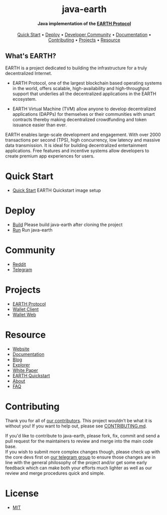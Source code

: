 <h1 align="center">
  java-earth
  <br>
</h1>

<h4 align="center">
  Java implementation of the <a href="https://www.earth.engineering">EARTH Protocol</a>
</h4>

<p align="center">
  <a href="#quick-start">Quick Start</a> •
  <a href="#deploy">Deploy</a> •
  <a href="#developer-community">Developer Community</a> •
  <a href="https://www.earth.engineering">Documentation</a> •
  <a href="#contributing">Contributing</a> •
  <a href="#projects">Projects</a> •
  <a href="#resource">Resource</a>
</p>

## What's EARTH?

EARTH is a project dedicated to building the infrastructure for a truly decentralized Internet.

- EARTH Protocol, one of the largest blockchain based operating systems in the world, offers scalable, high-availability and high-throughput support that underlies all the decentralized applications in the EARTH ecosystem.

- EARTH Virtual Machine (TVM) allow anyone to develop decentralized applications (DAPPs) for themselves or their communities with smart contracts thereby making decentralized crowdfunding and token issuance easier than ever.

EARTH enables large-scale development and engagement. With over 2000 transactions per second (TPS), high concurrency, low latency and massive data transmission. It is ideal for building decentralized entertainment applications. Free features and incentive systems allow developers to create premium app experiences for users.

# Quick Start

- [Quick Start](./quickstart.md) EARTH Quickstart image setup

# Deploy

- [Build](./build.md) Please build java-earth after cloning the project
- [Run](./run.md) Run java-earth

# Community

- [Reddit](https://www.reddit.com/r/EarthEngineering)
- [Telegram](https://t.me/earthengineering)

# Projects

- [EARTH Protocol](https://github.com/earthengineering/protocol)
- [Wallet Client](https://github.com/earthengineering/wallet-cli)
- [Wallet Web](https://github.com/earthengineering/wallet-web)

# Resource

- [Website](https://www.earth.engineering)
- [Documentation](https://www.earth.engineering)
- [Blog](https://www.earth.engineering)
- [Explorer](https://www.earth.engineering)
- [White Paper](https://www.earth.engineering)
- [EARTH Quickstart](https://www.earth.engineering)
- [About](https://www.earth.engineering/about)
- [FAQ](https://www.earth.engineering)

# Contributing

Thank you for all of [our contributors](https://github.com/earthengineering/java-earth/graphs/contributors). This project wouldn’t be what it is without you! If you want to help out, please see [CONTRIBUTING.md](CONTRIBUTING.md).

If you'd like to contribute to java-earth, please fork, fix, commit and send a pull request for the maintainers to review and merge into the main code base.  
If you wish to submit more complex changes though, please check up with the core devs first on [our telegram group](https://t.me/earthengineering) to ensure those changes are in line with the general philosophy of the project and/or get some early feedback which can make both your efforts much lighter as well as our review and merge procedures quick and simple.

# License

- [MIT](https://github.com/earthengineering/java-earth/blob/master/LICENSE)
